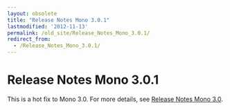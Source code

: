 ```yaml
---
layout: obsolete
title: "Release Notes Mono 3.0.1"
lastmodified: '2012-11-13'
permalink: /old_site/Release_Notes_Mono_3.0.1/
redirect_from:
  - /Release_Notes_Mono_3.0.1/
---
```


Release Notes Mono 3.0.1
========================

This is a hot fix to Mono 3.0. For more details, see [Release Notes Mono 3.0]({{site.github.url}}/old_site/Release_Notes_Mono_3.0 "Release Notes Mono 3.0").

